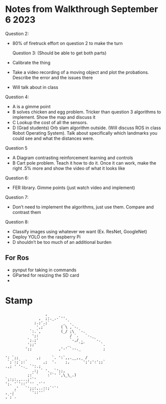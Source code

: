 # Notes from Walkthrough September 6 2023

Question 2:

- 80% of firetruck effort on question 2 to make the turn

  Question 3: (Should be able to get both parts)

- Calibrate the thing
- Take a video recording of a moving object and plot the probations. Describe the error and the issues there
- Will talk about in class

Question 4:

- A is a gimme point
- B solves chicken and egg problem. Tricker than question 3 algorithms to implement. Show the map and discuss it
- C Lookup the cost of all the sensors.
- D (Grad students) Orb slam algorithm outside. (Will discuss ROS in class Robot Operating System). Talk about specifically which landmarks you could see and what the distances were.

Question 5

- A Diagram contrasting reinforcement learning and controls
- B Cart pole problem. Teach it how to do it. Once it can work, make the right .5% more and show the video of what it looks like

Question 6:

- FER library. Gimme points (just watch video and implement)

Question 7:

- Don’t need to implement the algorithms, just use them. Compare and contrast them

Question 8:

- Classify images using whatever we want (Ex. ResNet, GoogleNet)
- Deploy YOLO on the raspberry Pi
- D shouldn’t be too much of an additional burden

## For Ros

- pynput for taking in commands
- GParted for resizing the SD card
-

# Stamp

```
                  ,
               ,  ;:._.-`''.
             ;.;'.;`      _ `.
              ',;`       ( \ ,`-.
           `:.`,         (_/ ;\  `-.
            ';:              / `.   `-._
          `;.;'              `-,/ .     `-.
          ';;'              _    `^`       `.
         ';;            ,'-' `--._          ;

': `;;        ,;     `. ':`,,.__,,_ /
 `;`:;`;:`       ,;  '.    ;,      ';';':';;`
.,; ' '-._ `':.;
            .:; ` '._ `';;,
          ;:` `    :'`' ',\_\_.)
`;:;:.,...;'`'
';. '`'::'`'' .'`'
    ,'   `';;:,..::;`'`'
, .;`      `'::''`
,`;`.

```
